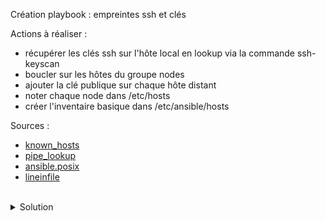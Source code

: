 Création playbook : empreintes ssh et clés

Actions à réaliser :
- récupérer les clés ssh sur l'hôte local en lookup via la commande ssh-keyscan
- boucler sur les hôtes du groupe nodes
- ajouter la clé publique sur chaque hôte distant
- noter chaque node dans /etc/hosts
- créer l'inventaire basique dans /etc/ansible/hosts

Sources :
- [known_hosts](https://docs.ansible.com/ansible/latest/collections/ansible/builtin/known_hosts_module.html)
- [pipe_lookup](https://docs.ansible.com/ansible/latest/collections/ansible/builtin/pipe_lookup.html)
- [ansible.posix](https://docs.ansible.com/ansible/latest/collections/ansible/posix/authorized_key_module.html)
- [lineinfile](https://docs.ansible.com/ansible/latest/collections/ansible/builtin/lineinfile_module.html)

<br>

<details>

<summary>Solution</summary>

Gestion playbook
Utiliser l'éditeur pour ajouter les lignes au fichier playbook/main.yml
```plain
...

# Cette partie gère l'obtention des clés
- name: Mise en place reseau local et des images docker
  hosts: nodes
  gather_facts: no
  tasks:
  - name: remplissage fichier hosts
    ansible.builtin.lineinfile:
      path: /etc/hosts
      search_string: "{{ ansible_host }}"
      line: "{{ ansible_host }} {{ inventory_hostname }}"
      owner: root
      group: root
      mode: '0644'
    delegate_to: localhost
    connection: local
  - name: obtention cles ssh
    ansible.builtin.known_hosts:
      name: "{{ ansible_host }}"
      key: "{{ lookup('ansible.builtin.pipe', 'ssh-keyscan ' + ansible_host) }}"
    delegate_to: localhost
    connection: local
  - name: depose de la cle publique
    ansible.posix.authorized_key:
      user: root
      state: present
      key: "{{ lookup('file', '~/.ssh/id_rsa.pub') }}"
    vars:
      ansible_password: "{{ root_password }}"
  - name: creation dossier inventaire basique
    ansible.builtin.file:
      path: /etc/ansible
      state: directory
      mode: '0755'
    delegate_to: localhost
    connection: local
    when: inventory_hostname == groups['nodes'][0]
  - name: remplissage inventaire basique
    ansible.builtin.lineinfile:
      path: /etc/ansible/hosts
      search_string: "{{ inventory_hostname }}"
      line: "{{ inventory_hostname }}"
      create: true
      owner: root
      group: root
      mode: '0644'
    delegate_to: localhost
    connection: local

```

</details>
